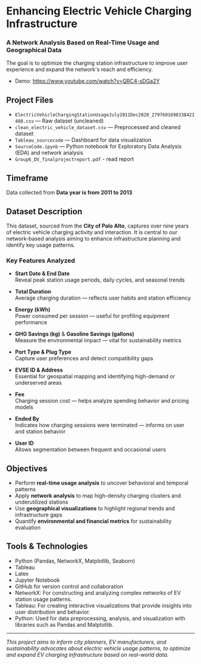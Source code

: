 # Enhancing Electric Vehicle Charging Infrastructure  
### A Network Analysis Based on Real-Time Usage and Geographical Data  
 The goal is to optimize the charging station infrastructure to improve user experience and expand the network's reach and efficiency.
- Demo: https://www.youtube.com/watch?v=QRC4-sDGa2Y
## Project Files
- `ElectricVehicleChargingStationUsageJuly2011Dec2020_2797601698338421488.csv` — Raw dataset (uncleaned)  
- `clean_electric_vehicle_dataset.csv` — Preprocessed and cleaned dataset  
- `Tableau_sourcecode` — Dashboard for data visualization  
- `SourceCode.ipynb` — Python notebook for Exploratory Data Analysis (EDA) and network analysis
- `Group6_DV_finalprojectreport.pdf` - read report 
## Timeframe
Data collected from **Data year is from 2011 to 2013**

## Dataset Description
This dataset, sourced from the **City of Palo Alto**, captures over nine years of electric vehicle charging activity and interaction. It is central to our network-based analysis aiming to enhance infrastructure planning and identify key usage patterns.

### Key Features Analyzed
- **Start Date & End Date**  
  Reveal peak station usage periods, daily cycles, and seasonal trends  

- **Total Duration**  
  Average charging duration — reflects user habits and station efficiency  

- **Energy (kWh)**  
  Power consumed per session — useful for profiling equipment performance  

- **GHG Savings (kg)** & **Gasoline Savings (gallons)**  
  Measure the environmental impact — vital for sustainability metrics  

- **Port Type & Plug Type**  
  Capture user preferences and detect compatibility gaps  

- **EVSE ID & Address**  
  Essential for geospatial mapping and identifying high-demand or underserved areas  

- **Fee**  
  Charging session cost — helps analyze spending behavior and pricing models  

- **Ended By**  
  Indicates how charging sessions were terminated — informs on user and station behavior  

- **User ID**  
  Allows segmentation between frequent and occasional users  

## Objectives
- Perform **real-time usage analysis** to uncover behavioral and temporal patterns  
- Apply **network analysis** to map high-density charging clusters and underutilized stations  
- Use **geographical visualizations** to highlight regional trends and infrastructure gaps  
- Quantify **environmental and financial metrics** for sustainability evaluation  

## Tools & Technologies
- Python (Pandas, NetworkX, Matplotlib, Seaborn)
- Tableau
- Latex
- Jupyter Notebook
- GitHub for version control and collaboration  
- NetworkX: For constructing and analyzing complex networks of EV station usage patterns.
- Tableau: For creating interactive visualizations that provide insights into user distribution and behavior.
- Python: Used for data preprocessing, analysis, and visualization with libraries such as Pandas and Matplotlib.
---
 _This project aims to inform city planners, EV manufacturers, and sustainability advocates about electric vehicle usage patterns, to optimize and expand EV charging infrastructure based on real-world data._
